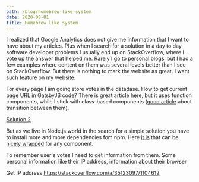 ```yaml
---
path: /blog/homebrew-like-system
date: 2020-08-01
title: Homebrew like system
---
```


I realized that Google Analytics does not give me information that I want to have about my articles.
Plus when I search for a solution in a day to day software developer problems I usually end up on StackOverflow, where I vote up the answer that helped me. Rarely I go to personal blogs, but I had a few examples where content on them was several levels better than I see on StackOverflow. But there is nothing to mark the website as great. I want such feature on my website. 

For every page I am going store votes in the datadase. How to get current page URL in GatsbyJS code?
There is great article [here](https://css-tricks.com/how-to-the-get-current-page-url-in-gatsby/), but it uses function components, while I stick with class-based components ([good article](https://www.robinwieruch.de/react-function-component) about transition between them).

[Solution 2](ttps://github.com/gatsbyjs/gatsby/issues/8787)

But as we live in Node.js world in the search for a simple solution you have to install more and more dependencies fom npm. Here [it is](https://github.com/gatsbyjs/gatsby/issues/8787#issuecomment-427216043) that can be [nicely wrapped](https://stackoverflow.com/a/54288059/1104612) for any component.

To remember user's votes I need to get information from them. Some personal information like their IP address, information about their browser

Get IP address
https://stackoverflow.com/a/35123097/1104612
